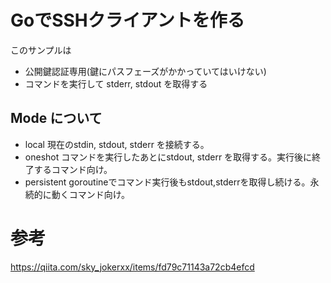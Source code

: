 # GoでSSHクライアントを作る

このサンプルは

* 公開鍵認証専用(鍵にパスフェーズがかかっていてはいけない)
* コマンドを実行して stderr, stdout を取得する

## Mode について

* local   現在のstdin, stdout, stderr を接続する。
* oneshot コマンドを実行したあとにstdout, stderr を取得する。実行後に終了するコマンド向け。
* persistent goroutineでコマンド実行後もstdout,stderrを取得し続ける。永続的に動くコマンド向け。

# 参考

https://qiita.com/sky_jokerxx/items/fd79c71143a72cb4efcd

